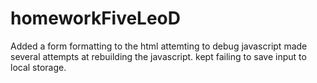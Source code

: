 # homeworkFiveLeoD
Added a form formatting to the html
attemting to debug javascript
made several attempts at rebuilding the javascript. kept failing to save input to local storage.
